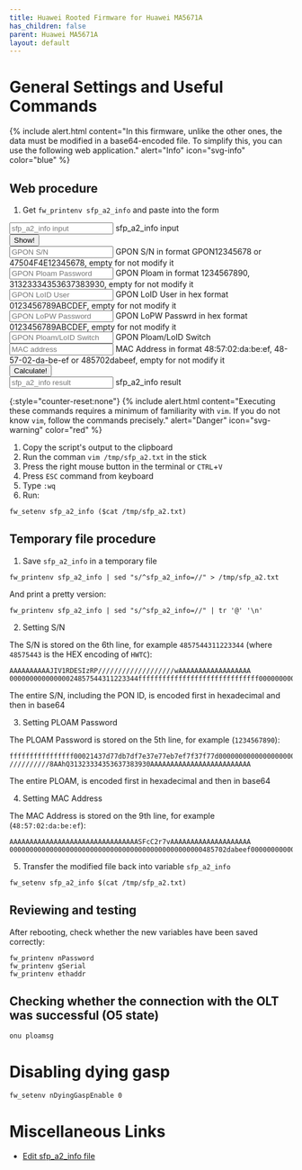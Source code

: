 ```yaml
---
title: Huawei Rooted Firmware for Huawei MA5671A
has_children: false
parent: Huawei MA5671A
layout: default
---
```


# General Settings and Useful Commands

{% include alert.html content="In this firmware, unlike the other ones, the data must be modified in a base64-encoded file. To simplify this, you can use the following web application." alert="Info" icon="svg-info" color="blue" %}

## Web procedure


1. Get `fw_printenv sfp_a2_info` and paste into the form

<form id="huawei-rooted">
    <div class="form-floating mb-3">
        <input type="text" class="form-control" placeholder="sfp_a2_info input" name="sfp-a2-info" id="sfp-a2-info"    >
        <label for="sfp-a2-info">sfp_a2_info input</label>
    </div>
    <div class="mb-3">
        <input type="submit" class="btn btn-primary" value="Show!" data-js="show">
    </div>
    <div class="form-floating mb-3">
        <input type="text" class="form-control" placeholder="GPON S/N" name="gpon-serial" id="gpon-serial" value="" pattern="([A-Z]{4}[0-9A-Za-z]{8})|([0-9A-F]{8}[0-9A-Za-z]{8})">
        <label for="gpon-serial">GPON S/N in format GPON12345678 or 47504F4E12345678, empty for not modify it</label>
    </div>
    <div class="form-floating mb-3">
        <input type="text" class="form-control" placeholder="GPON Ploam Password" name="gpon-ploam" id="gpon-ploam" value="">
        <label for="gpon-ploam">GPON Ploam in format 1234567890, 31323334353637383930, empty for not modify it</label>
    </div>
    <div class="form-floating mb-3">
        <input type="text" class="form-control" placeholder="GPON LoID User" name="gpon-loid" id="gpon-loid" value="">
        <label for="gpon-loid">GPON LoID User in hex format 0123456789ABCDEF, empty for not modify it</label>
    </div>
    <div class="form-floating mb-3">
        <input type="text" class="form-control" placeholder="GPON LoPW Password" name="gpon-lopw" id="gpon-lopw" value="">
        <label for="gpon-lopw">GPON LoPW Passwrd in hex format 0123456789ABCDEF, empty for not modify it</label>
    </div>
    <div class="form-floating mb-3">
        <input type="text" class="form-control" placeholder="GPON Ploam/LoID Switch" name="gpon-loid-ploam-switch" id="gpon-loid-ploam-switch" value="">
        <label for="gpon-loid-ploam-switch">GPON Ploam/LoID Switch</label>
    </div>
    <div class="form-floating mb-3">
        <input type="text" class="form-control" placeholder="MAC address" name="mac-addr" id="mac-addr" value="" pattern="[0-9A-Fa-f]{2}[:-]?[0-9A-Fa-f]{2}[:-]?[0-9A-Fa-f]{2}[:-]?[0-9A-Fa-f]{2}[:-]?[0-9A-Fa-f]{2}[:-]?[0-9A-Fa-f]{2}">
        <label for="mac-addr">MAC Address in format 48:57:02:da:be:ef, 48-57-02-da-be-ef or 485702dabeef, empty for not modify it</label>
    </div>
    <div class="mb-3">
        <input type="submit" class="btn btn-primary" value="Calculate!" data-js="calculate">
    </div>
    <div class="form-floating mb-3">
        <input readonly class="form-control" type="text" id="result" placeholder="sfp_a2_info result">
        <label for="result">sfp_a2_info result</label>
    </div>
</form>
<script>    var theeeprom;

    var form = document.getElementById('huawei-rooted');
    form.addEventListener('submit',(event) => {
        event.preventDefault();
        var fomrdata = new FormData(form);
        var sfp_a2_info = fomrdata.get('sfp-a2-info');
        var sfp_a2_info_arr = sfp_a2_info.split('@');
        var sfp_a2_info_0 = sfp_a2_info_arr.shift();
        var sfp_a2_info_last = sfp_a2_info_arr.slice(-2);
        var sfp_a2_decode = sfp_a2_info_arr.map(it => base64ToHex(it)).join('');
        theeeprom = new eeprom1(sfp_a2_decode);
        if(event.submitter.getAttribute('data-js') === "show") {
            object = {
                'gpon-serial': theeeprom.serial.serial,
                'gpon-ploam': theeeprom.ploam?.ploam,
                'gpon-loid': theeeprom.loid?.hex,
                'gpon-lpwd': theeeprom.lopw.hex,
                'gpon-loid-ploam-switch': theeeprom.loidPloamSwitch,
                'mac': theeeprom.macAddress.prettier()
            };
            populateForm(form, object);
        } else {
            theeeprom.serial = new gponSerial(fomrdata.get('gpon-serial'));
            theeeprom.loidPloamSwitch = fomrdata.get('gpon-loid-ploam-switch');
            theeeprom.ploam = new gponPloam(fomrdata.get('gpon-ploam'));
            theeeprom.loid = new gponHexItem(fomrdata.get('gpon-loid'));
            theeeprom.lopw = new gponHexItem(fomrdata.get('gpon-lopw'));
            var sfp_a2_new = (theeeprom.hex.match(/.{1,90}/g) ?? []).map(it => hexToBase64(it));
            sfp_a2_new.unshift(sfp_a2_info_0);
            sfp_a2_new.push(...sfp_a2_info_last);
            document.getElementById('result').value =  sfp_a2_new.join('@'); 
        }
        
    });
</script>

{:style="counter-reset:none"}
{% include alert.html content="Executing these commands requires a minimum of familiarity with `vim`. If you do not know `vim`, follow the commands precisely." alert="Danger"  icon="svg-warning" color="red" %}


1. Copy the script's output to the clipboard 
1. Run the comman `vim /tmp/sfp_a2.txt` in the stick
1. Press the right mouse button in the terminal or `CTRL`+`V`
1. Press `ESC` command from keyboard
1. Type `:wq`
1. Run:

```shell
fw_setenv sfp_a2_info ($cat /tmp/sfp_a2.txt)
```

## Temporary file procedure

1. Save `sfp_a2_info` in a temporary file

```shell
fw_printenv sfp_a2_info | sed "s/^sfp_a2_info=//" > /tmp/sfp_a2.txt
```
And print a pretty version:
```shell
fw_printenv sfp_a2_info | sed "s/^sfp_a2_info=//" | tr '@' '\n'
```

2. Setting S/N

The S/N is stored on the 6th line, for example `4857544311223344` (where `48575443` is the HEX encoding of `HWTC`):
```
AAAAAAAAAAJIV1RDESIzRP///////////////////wAAAAAAAAAAAAAAAAAA
00000000000000024857544311223344ffffffffffffffffffffffffffffff0000000000000000000000000000
```

The entire S/N, including the PON ID, is encoded first in hexadecimal and then in base64

3. Setting PLOAM Password

The PLOAM Password is stored on the 5th line, for example (`1234567890`):
```
ffffffffffffffff00021437d77db7df7e37e77eb7ef7f37f77d00000000000000000000000000000000000000
//////////8AAhQ31323334353637383930AAAAAAAAAAAAAAAAAAAAAAAAA
```

The entire PLOAM, is encoded first in hexadecimal and then in base64

4. Setting MAC Address

The MAC Address is stored on the 9th line, for example (`48:57:02:da:be:ef`):
```
AAAAAAAAAAAAAAAAAAAAAAAAAAAAAAAASFcC2r7vAAAAAAAAAAAAAAAAAAAA
000000000000000000000000000000000000000000000000485702dabeef000000000000000000000000000000
```

5. Transfer the modified file back into variable `sfp_a2_info`

```shell
fw_setenv sfp_a2_info $(cat /tmp/sfp_a2.txt)
```

## Reviewing and testing

After rebooting, check whether the new variables have been saved correctly:

```shell
fw_printenv nPassword
fw_printenv gSerial
fw_printenv ethaddr
```

## Checking whether the connection with the OLT was successful (O5 state)

```shell
onu ploamsg
```

# Disabling dying gasp

```shell
fw_setenv nDyingGaspEnable 0 
```

# Miscellaneous Links

- [Edit sfp_a2_info file](https://forum.openwrt.org/t/support-ma5671a-sfp-gpon/48042/25)
